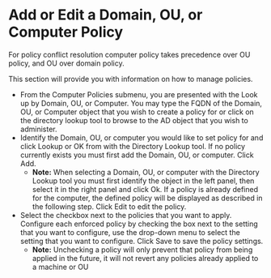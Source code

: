 # Add or Edit a Domain, OU, or Computer Policy

For policy conflict resolution computer policy takes precedence over OU policy, and OU over domain policy. 

This section will provide you with information on how to manage policies.

* From the Computer Policies submenu, you are presented with the Look up by Domain, OU, or Computer. You may type the FQDN of the Domain, OU, or Computer object that you wish to create a policy for or click on the directory lookup tool to browse to the AD object that you wish to administer.
* Identify the Domain, OU, or computer you would like to set policy for and click Lookup or OK from with the Directory Lookup tool. If no policy currently exists you must first add the Domain, OU, or computer. Click Add.
  * **Note:**	When selecting a Domain, OU, or computer with the Directory Lookup tool you must first identify the object in the left panel, then select it in the right panel and click Ok. If a policy is already defined for the computer, the defined policy will be displayed as described in the following step. Click Edit to edit the policy.
* Select the checkbox next to the policies that you want to apply. Configure each enforced policy by checking the box next to the setting that you want to configure, use the drop-down menu to select the setting that you want to configure. Click Save to save the policy settings.
  * **Note:** Unchecking a policy will only prevent that policy from being applied in the future, it will not revert any policies already applied to a machine or OU


